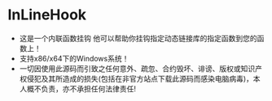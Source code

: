 # InLineHook
- 这是一个内联函数挂钩 他可以帮助你挂钩指定动态链接库的指定函数到您的函数上！
- 支持x86/x64下的Windows系统！
- 一切因使用此源码而引致之任何意外、疏忽、合约毁坏、诽谤、版权或知识产权侵犯及其所造成的损失(包括在非官方站点下载此源码而感染电脑病毒)，本人概不负责，亦不承担任何法律责任!

